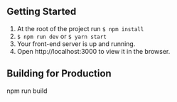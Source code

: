 ## Getting Started

1. At the root of the project run `$ npm install`
2. `$ npm run dev` or `$ yarn start`
3. Your front-end server is up and running.
4. Open http://localhost:3000 to view it in the browser.


## Building for Production
npm run build
